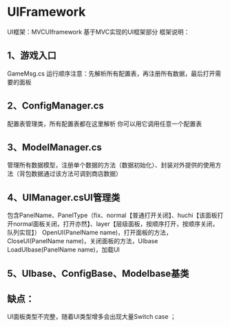 # UIFramework
UI框架：MVCUIframework
基于MVC实现的UI框架部分
框架说明：
## 1、游戏入口
GameMsg.cs   运行顺序注意：先解析所有配置表，再注册所有数据，最后打开需要的面板
## 2、ConfigManager.cs
配置表管理类，所有配置表都在这里解析 你可以用它调用任意一个配置表
## 3、ModelManager.cs
管理所有数据模型，注册单个数据的方法（数据初始化）、封装对外提供的使用方法（背包数据通过该方法可调到商店数据）
## 4、UIManager.csUI管理类
包含PanelName、PanelType（fix、normal【普通打开关闭】、huchi【该面板打开normal面板关闭，打开亦然】、layer【层级面板，按顺序打开，按顺序关闭，队列实现】）
OpenUI(PanelName name)，打开面板的方法，CloseUI(PanelName name)，关闭面板的方法，UIbase LoadUIbase(PanelName name)，加载UI
## 5、UIbase、ConfigBase、Modelbase基类
## 缺点：
UI面板类型不完整，随着UI类型增多会出现大量Switch case ；
